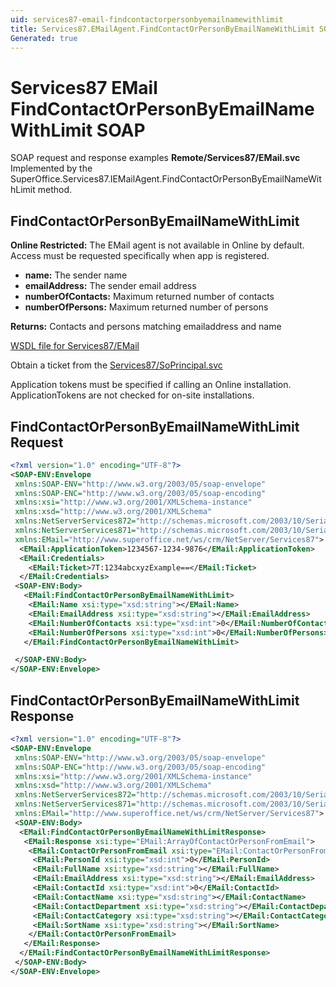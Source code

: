 ```yaml
---
uid: services87-email-findcontactorpersonbyemailnamewithlimit
title: Services87.EMailAgent.FindContactOrPersonByEmailNameWithLimit SOAP
Generated: true
---
```


# Services87 EMail FindContactOrPersonByEmailNameWithLimit SOAP

SOAP request and response examples **Remote/Services87/EMail.svc**
Implemented by the <see cref="M:SuperOffice.Services87.IEMailAgent.FindContactOrPersonByEmailNameWithLimit">SuperOffice.Services87.IEMailAgent.FindContactOrPersonByEmailNameWithLimit</see> method.

## FindContactOrPersonByEmailNameWithLimit

<para /><b>Online Restricted:</b> The EMail agent is not available in Online by default. Access must be requested specifically when app is registered.

* **name:** The sender name
* **emailAddress:** The sender email address
* **numberOfContacts:** Maximum returned number of contacts
* **numberOfPersons:** Maximum returned number of persons

**Returns:** Contacts and persons matching emailaddress and name


[WSDL file for Services87/EMail](../Services87-EMail.md)

Obtain a ticket from the [Services87/SoPrincipal.svc](../SoPrincipal/SoPrincipal.md)

Application tokens must be specified if calling an Online installation. ApplicationTokens are not checked for on-site installations.

## FindContactOrPersonByEmailNameWithLimit Request

```xml
<?xml version="1.0" encoding="UTF-8"?>
<SOAP-ENV:Envelope
 xmlns:SOAP-ENV="http://www.w3.org/2003/05/soap-envelope"
 xmlns:SOAP-ENC="http://www.w3.org/2003/05/soap-encoding"
 xmlns:xsi="http://www.w3.org/2001/XMLSchema-instance"
 xmlns:xsd="http://www.w3.org/2001/XMLSchema"
 xmlns:NetServerServices872="http://schemas.microsoft.com/2003/10/Serialization/Arrays"
 xmlns:NetServerServices871="http://schemas.microsoft.com/2003/10/Serialization/"
 xmlns:EMail="http://www.superoffice.net/ws/crm/NetServer/Services87">
  <EMail:ApplicationToken>1234567-1234-9876</EMail:ApplicationToken>
  <EMail:Credentials>
    <EMail:Ticket>7T:1234abcxyzExample==</EMail:Ticket>
  </EMail:Credentials>
 <SOAP-ENV:Body>
   <EMail:FindContactOrPersonByEmailNameWithLimit>
    <EMail:Name xsi:type="xsd:string"></EMail:Name>
    <EMail:EmailAddress xsi:type="xsd:string"></EMail:EmailAddress>
    <EMail:NumberOfContacts xsi:type="xsd:int">0</EMail:NumberOfContacts>
    <EMail:NumberOfPersons xsi:type="xsd:int">0</EMail:NumberOfPersons>
   </EMail:FindContactOrPersonByEmailNameWithLimit>

 </SOAP-ENV:Body>
</SOAP-ENV:Envelope>

```


## FindContactOrPersonByEmailNameWithLimit Response

```xml
<?xml version="1.0" encoding="UTF-8"?>
<SOAP-ENV:Envelope
 xmlns:SOAP-ENV="http://www.w3.org/2003/05/soap-envelope"
 xmlns:SOAP-ENC="http://www.w3.org/2003/05/soap-encoding"
 xmlns:xsi="http://www.w3.org/2001/XMLSchema-instance"
 xmlns:xsd="http://www.w3.org/2001/XMLSchema"
 xmlns:NetServerServices872="http://schemas.microsoft.com/2003/10/Serialization/Arrays"
 xmlns:NetServerServices871="http://schemas.microsoft.com/2003/10/Serialization/"
 xmlns:EMail="http://www.superoffice.net/ws/crm/NetServer/Services87">
 <SOAP-ENV:Body>
  <EMail:FindContactOrPersonByEmailNameWithLimitResponse>
   <EMail:Response xsi:type="EMail:ArrayOfContactOrPersonFromEmail">
    <EMail:ContactOrPersonFromEmail xsi:type="EMail:ContactOrPersonFromEmail">
     <EMail:PersonId xsi:type="xsd:int">0</EMail:PersonId>
     <EMail:FullName xsi:type="xsd:string"></EMail:FullName>
     <EMail:EmailAddress xsi:type="xsd:string"></EMail:EmailAddress>
     <EMail:ContactId xsi:type="xsd:int">0</EMail:ContactId>
     <EMail:ContactName xsi:type="xsd:string"></EMail:ContactName>
     <EMail:ContactDepartment xsi:type="xsd:string"></EMail:ContactDepartment>
     <EMail:ContactCategory xsi:type="xsd:string"></EMail:ContactCategory>
     <EMail:SortName xsi:type="xsd:string"></EMail:SortName>
    </EMail:ContactOrPersonFromEmail>
   </EMail:Response>
  </EMail:FindContactOrPersonByEmailNameWithLimitResponse>
 </SOAP-ENV:Body>
</SOAP-ENV:Envelope>

```

